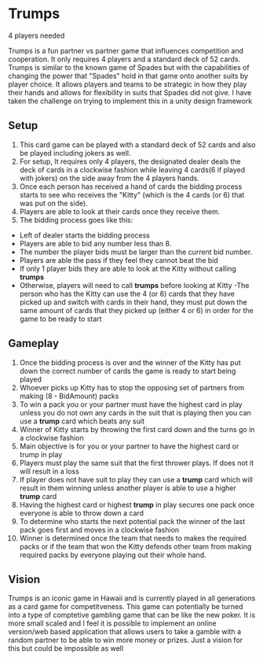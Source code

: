 # Trumps
4 players needed

Trumps is a fun partner vs partner game that influences competition and cooperation. It only requires 4 players and a standard deck of 52 cards. Trumps is similar to the known game of Spades but with the capabilities of changing the power that "Spades" hold in that game onto another suits by player choice. It allows players and teams to be strategic in how they play their hands and allows for flexibility in suits that Spades did not give. I have taken the challenge on trying to implement this in a unity design framework

## Setup

1. This card game can be played with a standard deck of 52 cards and also be played including jokers as well.
2. For setup, It requires only 4 players, the designated dealer deals the deck of cards in a clockwise fashion while leaving 4 cards(6 if played with jokers) on the side away from the 4 players hands.
3. Once each person has received a hand of cards the bidding process starts to see who receives the "Kitty" (which is the 4 cards (or 6) that was put on the side). 
4. Players are able to look at their cards once they receive them.
5. The bidding process goes like this:
- Left of dealer starts the bidding process
- Players are able to bid any number less than 8.
- The number the player bids must be larger than the current bid number.
- Players are able the pass if they feel they cannot beat the bid
- If only 1 player bids they are able to look at the Kitty without calling **trumps**
- Otherwise, players will need to call **trumps** before looking at Kitty
-The person who has the Kitty can use the 4 (or 6) cards that they have picked up and switch with cards in their hand, they must put down the same amount of cards that they picked up (either 4 or 6) in order for the game to be ready to start

## Gameplay

1. Once the bidding process is over and the winner of the Kitty has put down the correct number of cards the game is ready to start being played
2. Whoever picks up Kitty has to stop the opposing set of partners from making (8 - BidAmount) packs
3. To win a pack you or your partner must have the highest card in play unless you do not own any cards in the suit that is playing then you can use a **trump** card which beats any suit
4. Winner of Kitty starts by throwing the first card down and the turns go in a clockwise fashion
5. Main objective is for you or your partner to have the highest card or trump in play
6. Players must play the same suit that the first thrower plays. If does not it will result in a loss
7. If player does not have suit to play they can use a **trump** card which will result in them winning unless another player is able to use a higher **trump** card
8. Having the highest card or highest **trump** in play secures one pack once everyone is able to throw down a card
9. To determine who starts the next potential pack the winner of the last pack goes first and moves in a clockwise fashion
10. Winner is determined once the team that needs to makes the required packs or if the team that won the Kitty defends other team from making required packs by everyone playing out their whole hand. 

## Vision
Trumps is an iconic game in Hawaii and is currently played in all generations as a card game for competitveness. This game can potentially be turned into a type of comptetive gambling game that can be like the new poker. It is more small scaled and I feel it is possible to implement an online version/web based application that allows users to take a gamble with a random partner to be able to win more money or prizes. Just a vision for this but could be impossible as well 
